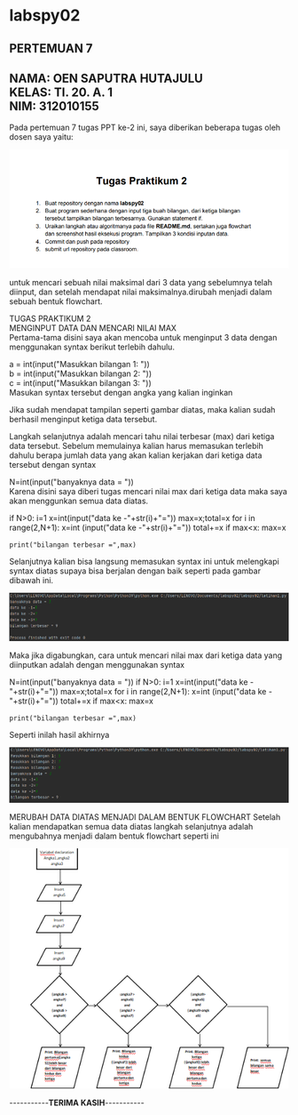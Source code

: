 # labspy02
## PERTEMUAN 7 
**NAMA: OEN SAPUTRA HUTAJULU** <br>
**KELAS: TI. 20. A. 1** <br>
**NIM: 312010155** <br>
--------------------

Pada pertemuan 7 tugas PPT ke-2 ini, saya diberikan beberapa tugas oleh dosen saya yaitu: <br>

![tugas 2](foto/tugaspraktikum2.png)


untuk mencari sebuah nilai maksimal dari 3 data yang sebelumnya telah diinput, dan setelah mendapat nilai maksimalnya.dirubah menjadi dalam sebuah bentuk flowchart. <br>

TUGAS PRAKTIKUM 2 <br>
MENGINPUT DATA DAN MENCARI NILAI MAX <br>
Pertama-tama disini saya akan mencoba untuk menginput 3 data dengan menggunakan syntax berikut terlebih dahulu. <br>

a = int(input("Masukkan bilangan 1: ")) <br>
b = int(input("Masukkan bilangan 2: ")) <br>
c = int(input("Masukkan bilangan 3: ")) <br>
Masukan syntax tersebut dengan angka yang kalian inginkan <br>

Jika sudah mendapat tampilan seperti gambar diatas, maka kalian sudah berhasil menginput ketiga data tersebut. <br>

Langkah selanjutnya adalah mencari tahu nilai terbesar (max) dari ketiga data tersebut. Sebelum memulainya kalian harus memasukan terlebih dahulu berapa jumlah data yang akan kalian kerjakan dari ketiga data tersebut dengan syntax <br>

N=int(input("banyaknya data = ")) <br>
Karena disini saya diberi tugas mencari nilai max dari ketiga data maka saya akan menggunkan semua data diatas. <br>

if N>0:
    i=1
    x=int(input("data ke -"+str(i)+"="))
    max=x;total=x
    for i in range(2,N+1):
        x=int (input("data ke -"+str(i)+"="))
        total+=x
        if max<x:
            max=x

    print("bilangan terbesar =",max)
Selanjutnya kalian bisa langsung memasukan syntax ini untuk melengkapi syntax diatas supaya bisa berjalan dengan baik seperti pada gambar dibawah ini. <br>

![tugas](foto/latihan2.png)


Maka jika digabungkan, cara untuk mencari nilai max dari ketiga data yang diinputkan adalah dengan menggunakan syntax <br>

N=int(input("banyaknya data = "))
if N>0:
    i=1
    x=int(input("data ke -"+str(i)+"="))
    max=x;total=x
    for i in range(2,N+1):
        x=int (input("data ke -"+str(i)+"="))
        total+=x
        if max<x:
            max=x

    print("bilangan terbesar =",max)
Seperti inilah hasil akhirnya

![tugas](foto/hasillatihan1.png)

MERUBAH DATA DIATAS MENJADI DALAM BENTUK FLOWCHART
Setelah kalian mendapatkan semua data diatas langkah selanjutnya adalah mengubahnya menjadi dalam
 bentuk flowchart seperti ini <br>

![tugas](foto/flowchart1.png)

-----------**TERIMA KASIH**-----------